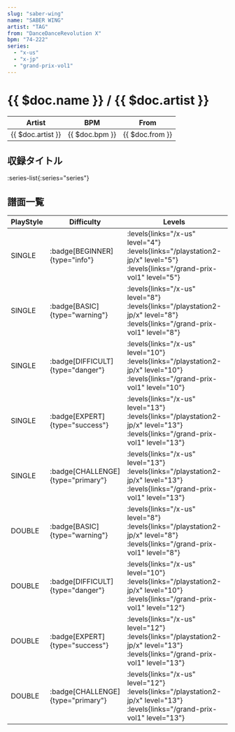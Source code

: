 ```yaml
---
slug: "saber-wing"
name: "SABER WING"
artist: "TAG"
from: "DanceDanceRevolution X"
bpm: "74-222"
series:
  - "x-us"
  - "x-jp"
  - "grand-prix-vol1"
---
```


# {{ $doc.name }} / {{ $doc.artist }}

|Artist|BPM|From|
|------|---|----|
|{{ $doc.artist }}|{{ $doc.bpm }}|{{ $doc.from }}|

## 収録タイトル

:series-list{:series="series"}

## 譜面一覧

|PlayStyle|Difficulty|Levels|Notes|Movie|
|---------|----------|------|-----|-----|
|SINGLE| :badge[BEGINNER]{type="info"}| :levels{links="/x-us" level="4"}  :levels{links="/playstation2-jp/x" level="5"} :levels{links="/grand-prix-vol1" level="5"}|162/0||
|SINGLE| :badge[BASIC]{type="warning"}| :levels{links="/x-us" level="8"}  :levels{links="/playstation2-jp/x" level="8"} :levels{links="/grand-prix-vol1" level="8"}|258/24||
|SINGLE| :badge[DIFFICULT]{type="danger"}| :levels{links="/x-us" level="10"}  :levels{links="/playstation2-jp/x" level="10"} :levels{links="/grand-prix-vol1" level="10"}|346/33||
|SINGLE| :badge[EXPERT]{type="success"}| :levels{links="/x-us" level="13"}  :levels{links="/playstation2-jp/x" level="13"} :levels{links="/grand-prix-vol1" level="13"}|442/24||
|SINGLE| :badge[CHALLENGE]{type="primary"}| :levels{links="/x-us" level="13"}  :levels{links="/playstation2-jp/x" level="13"} :levels{links="/grand-prix-vol1" level="13"}|389/18(59)||
|DOUBLE| :badge[BASIC]{type="warning"}| :levels{links="/x-us" level="8"}  :levels{links="/playstation2-jp/x" level="8"} :levels{links="/grand-prix-vol1" level="8"}|271/9||
|DOUBLE| :badge[DIFFICULT]{type="danger"}| :levels{links="/x-us" level="10"}  :levels{links="/playstation2-jp/x" level="10"} :levels{links="/grand-prix-vol1" level="12"}|330/17||
|DOUBLE| :badge[EXPERT]{type="success"}| :levels{links="/x-us" level="12"}  :levels{links="/playstation2-jp/x" level="13"} :levels{links="/grand-prix-vol1" level="13"}|433/13||
|DOUBLE| :badge[CHALLENGE]{type="primary"}| :levels{links="/x-us" level="12"}  :levels{links="/playstation2-jp/x" level="13"} :levels{links="/grand-prix-vol1" level="13"}|389/13(48)||
